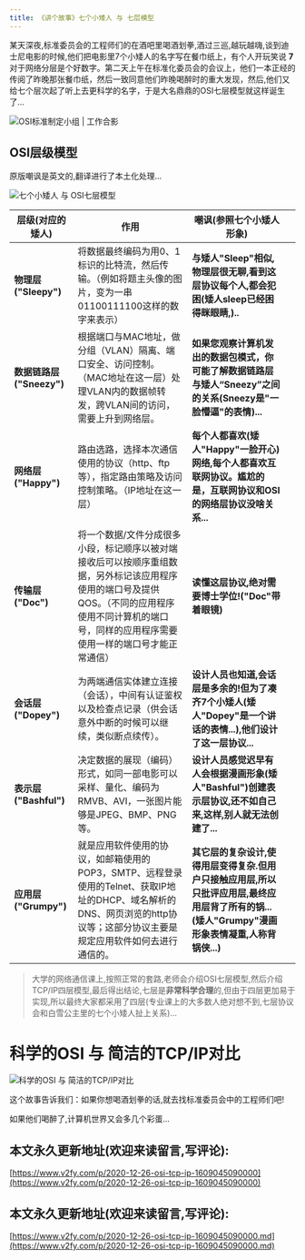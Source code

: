 ```yaml
---
title: 《讲个故事》七个小矮人 与 七层模型
---
```








某天深夜,标准委员会的工程师们的在酒吧里喝酒划拳,酒过三巡,越玩越嗨,谈到迪士尼电影的时候,他们把电影里7个小矮人的名字写在餐巾纸上，有个人开玩笑说 **7** 对于网络分层是个好数字。第二天上午在标准化委员会的会议上，他们一本正经的传阅了昨晚那张餐巾纸，然后一致同意他们昨晚喝醉时的重大发现，然后,他们又给七个层次起了听上去更科学的名字，于是大名鼎鼎的OSI七层模型就这样诞生了...



![OSI标准制定小组  | 工作合影](https://www.v2fy.com/asset/0i/jikemiji/jikemiji-md/2020-12-26-osi-tcp-ip-1609045090000.assets/3203841-aadc7db55b97c8f6.png)



## OSI层级模型
原版嘲讽是英文的,翻译进行了本土化处理...

![七个小矮人 与 OSI七层模型](https://www.v2fy.com/asset/0i/jikemiji/jikemiji-md/2020-12-26-osi-tcp-ip-1609045090000.assets/3203841-a69e2c10038c95c4.png)


| 层级(对应的矮人)         | 作用                                                         | 嘲讽(参照七个小矮人形象)                                     |      |
| ------------------------ | ------------------------------------------------------------ | ------------------------------------------------------------ | ---- |
| **物理层("Sleepy")**     | 将数据最终编码为用0、1标识的比特流，然后传输。（例如将题主头像的图片，变为一串01100111100这样的数字来表示） | **与矮人"Sleep"相似,物理层很无聊,看到这层协议每个人,都会犯困(矮人sleep已经困得眯眼睛,)..** |      |
| **数据链路层("Sneezy")** | 根据端口与MAC地址，做分组（VLAN）隔离、端口安全、访问控制。（MAC地址在这一层）处理VLAN内的数据帧转发，跨VLAN间的访问，需要上升到网络层。 | **如果您观察计算机发出的数据包模式，你可能了解数据链路层与矮人“Sneezy”之间的关系(Sneezy是"一脸懵逼"的表情)...** |      |
| **网络层("Happy")**      | 路由选路，选择本次通信使用的协议（http、ftp等），指定路由策略及访问控制策略。（IP地址在这一层） | **每个人都喜欢(矮人"Happy"一脸开心)网络,每个人都喜欢互联网协议。尴尬的是，互联网协议和OSI的网络层协议没啥关系...** |      |
| **传输层("Doc")**        | 将一个数据/文件分成很多小段，标记顺序以被对端接收后可以按顺序重组数据，另外标记该应用程序使用的端口号及提供QOS。（不同的应用程序使用不同计算机的端口号，同样的应用程序需要使用一样的端口号才能正常通信） | **读懂这层协议,绝对需要博士学位!("Doc"带着眼镜)**            |      |
| **会话层("Dopey")**      | 为两端通信实体建立连接（会话），中间有认证鉴权以及检查点记录（供会话意外中断的时候可以继续，类似断点续传）。 | **设计人员也知道,会话层是多余的!但为了凑齐7个小矮人(矮人"Dopey"是一个讲话的表情...),他们设计了这一层协议...** |      |
| **表示层("Bashful")**    | 决定数据的展现（编码）形式，如同一部电影可以采样、量化、编码为RMVB、AVI，一张图片能够是JPEG、BMP、PNG等。 | **设计人员感觉迟早有人会根据漫画形象(矮人"Bashful")创建表示层协议,还不如自己来,这样,别人就无法创建了...** |      |
| **应用层("Grumpy")**     | 就是应用软件使用的协议，如邮箱使用的POP3，SMTP、远程登录使用的Telnet、获取IP地址的DHCP、域名解析的DNS、网页浏览的http协议等；这部分协议主要是规定应用软件如何去进行通信的。 | **其它层的复杂设计,使得用层变得复杂.但用户只接触应用层,所以只批评应用层,最终应用层背了所有的锅...(矮人"Grumpy"漫画形象表情凝重,人称背锅侠...)** |      |

> 大学的网络通信课上,按照正常的套路,老师会介绍OSI七层模型,然后介绍TCP/IP四层模型,最后得出结论,七层是**非常科学合理**的,但由于四层更加易于实现,所以最终大家都采用了四层(专业课上的大多数人绝对想不到,七层协议会和白雪公主里的七个小矮人扯上关系)...

# 科学的OSI 与 简洁的TCP/IP对比

![科学的OSI 与 简洁的TCP/IP对比](https://www.v2fy.com/asset/0i/jikemiji/jikemiji-md/2020-12-26-osi-tcp-ip-1609045090000.assets/3203841-d6debcadf675bb66.png)

这个故事告诉我们：如果你想喝酒划拳的话,就去找标准委员会中的工程师们吧!



如果他们喝醉了,计算机世界又会多几个彩蛋...



## 本文永久更新地址(欢迎来读留言,写评论):

[https://www.v2fy.com/p/2020-12-26-osi-tcp-ip-1609045090000](https://www.v2fy.com/p/2020-12-26-osi-tcp-ip-1609045090000)

## 本文永久更新地址(欢迎来读留言,写评论):

[https://www.v2fy.com/p/2020-12-26-osi-tcp-ip-1609045090000.md](https://www.v2fy.com/p/2020-12-26-osi-tcp-ip-1609045090000.md)
